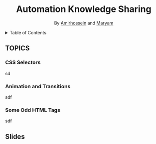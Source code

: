 <div style="text-align: center">

# Automation Knowledge Sharing 
By [Amirhossein](https://github.com/amir78729) and [Maryam](https://github.com/malikarami)

</div>

<details>
  <summary>Table of Contents</summary>
  <ul>
    <li>
          <a href="#topics">Topics</a>
    </li>
    <ul>
        <li>
          <a href="#css-selectors">CSS Selectors</a>
        </li>
        <li>
          <a href="#animation-and-transitions">Animation and Transitions</a>
        </li>
        <li>
          <a href="#some-odd-html-tags">Some Odd HTML Tags!</a>
        </li>
    </ul>
    <li>
          <a href="#slides">Slides</a>
    </li>
  </ul>
</details>

## TOPICS
### CSS Selectors
sd

### Animation and Transitions
sdf

### Some Odd HTML Tags
sdf

## Slides
